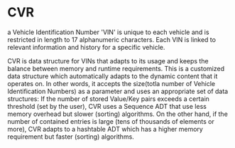 # CVR
a Vehicle Identification Number 'VIN' is unique to each vehicle and is restricted in length to 17 alphanumeric characters.
Each VIN is linked to relevant information and history for a specific vehicle.

CVR is data structure for VINs that adapts to its usage and keeps the balance between memory and runtime requirements.
This is a customized data structure which automatically adapts to the dynamic content that it operates on. 
In other words, it accepts the size(totla number of Vehicle Identification Numbers) as a parameter and uses an appropriate set of data structures:
If the number of stored Value/Key pairs exceeds a certain threshold (set by the user), CVR uses a Sequence ADT that use less memory overhead but slower (sorting)
algorithms. On the other hand, if the number of contained entries is large (tens of thousands of elements or more), CVR adapts to a hashtable ADT which has a 
higher memory requirement but faster (sorting) algorithms.
